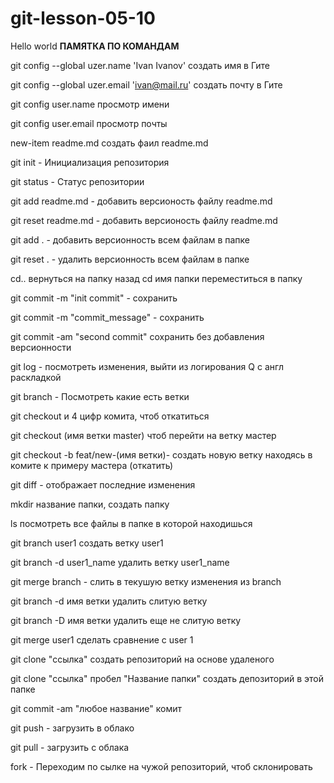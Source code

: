 # git-lesson-05-10

Hello world 
**ПАМЯТКА ПО КОМАНДАМ**

git config --global uzer.name 'Ivan Ivanov' создать имя в Гите

git config --global uzer.email 'ivan@mail.ru' создать почту в Гите

git config user.name просмотр имени

git config user.email просмотр почты

new-item readme.md создать фаил readme.md

git init - Инициализация репозитория

git status - Статус репозитории

git add readme.md - добавить версионость файлу readme.md

git reset readme.md - добавить версионость файлу readme.md

git add . - добавить версионность всем файлам в папке

git reset . - удалить версионность всем файлам в папке

cd.. вернуться на папку назад
сd имя папки переместиться в папку

git commit -m "init commit" - сохранить

git commit -m "commit_message" - сохранить

git commit -am "second commit" сохранить без добавления версионности

git log - посмотреть изменения, выйти из логирования Q с англ раскладкой

git branch - Посмотреть какие есть ветки

git checkout и 4 цифр комита, чтоб откатиться

git checkout (имя ветки master) чтоб перейти на ветку мастер

git checkout -b feat/new-(имя ветки)- создать новую ветку находясь в комите к примеру мастера (откатить)

git diff - отображает последние изменения

mkdir название папки, создать папку

ls посмотреть все файлы в папке в которой находишься

git branch user1 создать ветку user1

git branch -d user1_name удалить ветку user1_name

git merge branch - слить в текушую ветку изменения из branch

git branch -d имя ветки удалить  слитую ветку

git branch -D имя ветки удалить еще не слитую ветку

git merge user1 сделать сравнение с user 1

git clone "ссылка" создать репозиторий на основе удаленого

git clone "ссылка" пробел "Название папки" создать депозиторий в этой папке

git commit -am "любое название" комит

git push - загрузить в облако

git pull - загрузить с облака

fork - Переходим по сылке на чужой репозиторий, чтоб склонировать